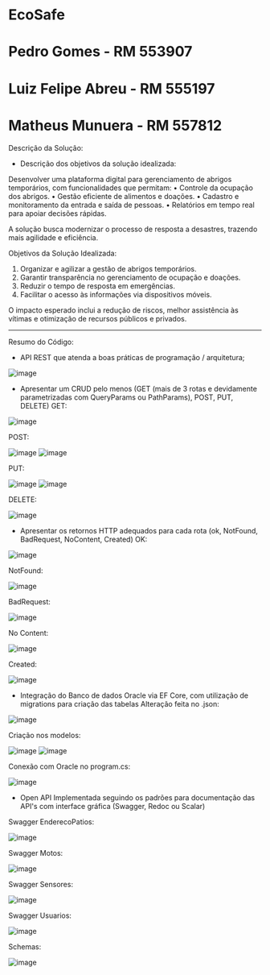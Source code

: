 # EcoSafe

# Pedro Gomes - RM 553907
# Luiz Felipe Abreu - RM 555197
# Matheus Munuera - RM 557812


Descrição da Solução:

-	Descrição dos objetivos da solução idealizada:

Desenvolver uma plataforma digital para gerenciamento de abrigos temporários, com funcionalidades que permitam:
 •	Controle da ocupação dos abrigos.
 •	Gestão eficiente de alimentos e doações.
 •	Cadastro e monitoramento da entrada e saída de pessoas.
 •	Relatórios em tempo real para apoiar decisões rápidas.
 
A solução busca modernizar o processo de resposta a desastres, trazendo mais agilidade e eficiência.

Objetivos da Solução Idealizada:

 1.	Organizar e agilizar a gestão de abrigos temporários.
 2.	Garantir transparência no gerenciamento de ocupação e doações.
 3.	Reduzir o tempo de resposta em emergências.
 4.	Facilitar o acesso às informações via dispositivos móveis.
    
O impacto esperado inclui a redução de riscos, melhor assistência às vítimas e otimização de recursos públicos e privados.


________________________________________________________________________________________
Resumo do Código: <br>


- API REST que atenda a boas práticas de programação / arquitetura;
 
![image](https://github.com/user-attachments/assets/4db88b9a-a157-4a62-bbe1-dbc5520a4c52)


- Apresentar um CRUD pelo menos (GET (mais de 3 rotas e devidamente parametrizadas com QueryParams ou 
PathParams), POST, PUT, DELETE)
GET:

![image](https://github.com/user-attachments/assets/a7fba6b1-cb07-4e1d-9f1f-f84bbe45351e)

POST:

![image](https://github.com/user-attachments/assets/3e3404a5-2c4b-438b-954b-a11c12afc305)
![image](https://github.com/user-attachments/assets/f70b1646-45f8-46c2-8209-7ec54e1f1c0b)

PUT:

![image](https://github.com/user-attachments/assets/5b500666-f914-4b35-a748-5ee382d8aac2)
![image](https://github.com/user-attachments/assets/5a046c76-552d-4848-b812-3b6b80ee5226)

DELETE:

![image](https://github.com/user-attachments/assets/277c8e36-468f-47f9-9962-0178431689ba)



- Apresentar os retornos HTTP adequados para cada rota (ok, NotFound, BadRequest, NoContent, Created)
OK:

![image](https://github.com/user-attachments/assets/b57562c1-920d-4030-a370-4f83a001736d)

NotFound:

![image](https://github.com/user-attachments/assets/0788ba9b-faf3-4147-ab60-7af4f3457ce2)

BadRequest:

![image](https://github.com/user-attachments/assets/2dc66fcb-2051-4d36-ab08-ba42d73aecee)

No Content:

![image](https://github.com/user-attachments/assets/4317a720-f126-46cc-b5fe-48171a0e0530)

Created:

![image](https://github.com/user-attachments/assets/84414181-0a66-4362-889e-f7d0c9fae5e6)


 
- Integração do Banco de dados Oracle via EF Core, com utilização de migrations para criação das tabelas
 Alteração feita no .json:
 
![image](https://github.com/user-attachments/assets/c4773195-55ab-4183-85a7-2ffbf7ee4216)

Criação nos modelos:

![image](https://github.com/user-attachments/assets/8b48cad3-3f53-4332-9d42-f217e1c7ae3c)
![image](https://github.com/user-attachments/assets/70c1efb0-7c04-4c4c-9df7-5b3af584e462)

Conexão com Oracle no program.cs:

![image](https://github.com/user-attachments/assets/e980b1e1-63eb-4e66-91f2-1afdbb2d3f6e)



- Open API Implementada seguindo os padrões para documentação das API's com interface gráfica (Swagger, 
Redoc ou Scalar)

Swagger EnderecoPatios:

![image](https://github.com/user-attachments/assets/d1c6ffe0-b52c-4326-9dd6-cd27b997e329)

Swagger Motos:

![image](https://github.com/user-attachments/assets/cec61a4e-983a-48a7-b7d8-eb7b85db6052)

Swagger Sensores:

![image](https://github.com/user-attachments/assets/c8b52c3e-8612-4aad-877c-93045d7daa8b)

Swagger Usuarios:

![image](https://github.com/user-attachments/assets/1edb9520-8c43-4778-a694-f9826492e575)

Schemas:

![image](https://github.com/user-attachments/assets/6bcb34b9-a1a5-47f2-98b7-1cfaca2a691c)
